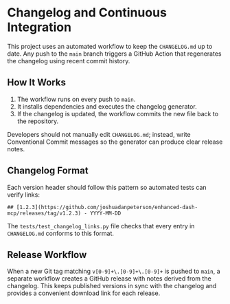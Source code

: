 # Changelog and Continuous Integration

This project uses an automated workflow to keep the `CHANGELOG.md` up to date. Any push to the `main` branch triggers a GitHub Action that regenerates the changelog using recent commit history.

## How It Works

1. The workflow runs on every push to `main`.
2. It installs dependencies and executes the changelog generator.
3. If the changelog is updated, the workflow commits the new file back to the repository.

Developers should not manually edit `CHANGELOG.md`; instead, write Conventional Commit messages so the generator can produce clear release notes.

## Changelog Format

Each version header should follow this pattern so automated tests can verify links:

```
## [1.2.3](https://github.com/joshuadanpeterson/enhanced-dash-mcp/releases/tag/v1.2.3) - YYYY-MM-DD
```

The `tests/test_changelog_links.py` file checks that every entry in `CHANGELOG.md` conforms to this format.

## Release Workflow

When a new Git tag matching `v[0-9]+\.[0-9]+\.[0-9]+` is pushed to `main`, a separate workflow
creates a GitHub release with notes derived from the changelog. This keeps
published versions in sync with the changelog and provides a convenient
download link for each release.
